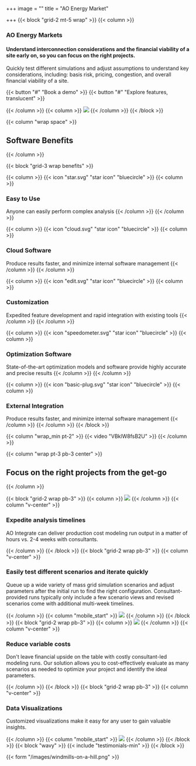 +++
image = ""
title = "AO Energy Market"

+++
{{< block "grid-2 mt-5 wrap" >}}
{{< column >}}

### AO Energy Markets

#### Understand interconnection considerations and the financial viability of a site early on, so you can focus on the right projects.

Quickly test different simulations and adjust assumptions to understand key considerations, including: basis risk, pricing, congestion, and overall financial viability of a site.

{{< button "#" "Book a demo" >}}
{{< button "#" "Explore features, translucent" >}}

{{< /column >}}
{{< column >}}
![](/images/macbook.png)
{{< /column >}}
{{< /block >}}

{{< column "wrap space" >}}

## Software Benefits

{{< /column >}}

{{< block "grid-3 wrap benefits" >}}

{{< column >}}
{{< icon "star.svg" "star icon" "bluecircle" >}}
{{< column >}}

### Easy to Use

Anyone can easily perform complex analysis
{{< /column >}}
{{< /column >}}

{{< column >}}
{{< icon "cloud.svg" "star icon" "bluecircle" >}}
{{< column >}}

### Cloud Software

Produce results faster, and minimize internal software management
{{< /column >}}
{{< /column >}}

{{< column >}}
{{< icon "edit.svg" "star icon" "bluecircle" >}}
{{< column >}}

### Customization

Expedited feature development and rapid integration with existing tools
{{< /column >}}
{{< /column >}}

{{< column >}}
{{< icon "speedometer.svg" "star icon" "bluecircle" >}}
{{< column >}}

### Optimization Software

State-of-the-art optimization models and software provide highly accurate and precise results
{{< /column >}}
{{< /column >}}

{{< column >}}
{{< icon "basic-plug.svg" "star icon" "bluecircle" >}}
{{< column >}}

### External Integration

Produce results faster, and minimize internal software management
{{< /column >}}
{{< /column >}}
{{< /block >}}

{{< column "wrap_min pt-2" >}}
{{< video "VBklW8fsB2U" >}}
{{< /column >}}

{{< column "wrap pt-3 pb-3 center" >}}

## Focus on the right projects from the get-go  

{{< /column >}}

{{< block "grid-2 wrap pb-3" >}}
{{< column >}}
![](/images/macbook.png)
{{< /column >}}
{{< column "v-center" >}}

### Expedite analysis timelines

AO Integrate can deliver production cost modeling run output in a matter of hours vs. 2-4 weeks with consultants.

{{< /column >}} {{< /block >}} {{< block "grid-2 wrap pb-3" >}} {{< column "v-center" >}}

### Easily test different scenarios and iterate quickly

Queue up a wide variety of mass grid simulation scenarios and adjust parameters after the initial run to find the right configuration. Consultant-provided runs typically only include a few scenario views and revised scenarios come with additional multi-week timelines.

 {{< /column >}} {{< column "mobile_start" >}} ![](/images/macbook.png)
{{< /column >}}
{{< /block >}}
{{< block "grid-2 wrap pb-3" >}}
{{< column >}}
![](/images/macbook.png)
{{< /column >}}
{{< column "v-center" >}}

### Reduce variable costs

Don't leave financial upside on the table with costly consultant-led modeling runs. Our solution allows you to cost-effectively evaluate as many scenarios as needed to optimize your project and identify the ideal parameters.

{{< /column >}} {{< /block >}} {{< block "grid-2 wrap pb-3" >}} {{< column "v-center" >}}

### Data Visualizations

Customized visualizations make it easy for any user to gain valuable insights.

{{< /column >}}
{{< column "mobile_start" >}}
![](/images/macbook.png)
{{< /column >}}
{{< /block >}}
{{< block "wavy" >}}
{{< include "testimonials-min" >}}
{{< /block >}}

{{< form "/images/windmills-on-a-hill.png" >}}